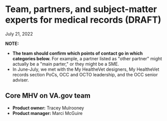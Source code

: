 # Team, partners, and subject-matter experts for medical records (DRAFT)
July 21, 2022

**NOTE:**  
- **The team should confirm which points of contact go in which categories below.** For example, a partner listed as "other partner" might actually be a "main parter," or they might be a SME. 
- In June-July, we met with the My HealtheVet designers, My HealtheVet records section PoCs, OCC and OCTO leadership, and the OCC senior adviser.

## Core MHV on VA.gov team 
- **Product owner:** Tracey Mulrooney
- **Product manager:** Marci McGuire
